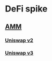 # DeFi spike

## [AMM](https://github.com/0xnogo/defi-spike/tree/main/amm)
### [Uniswap v2](https://github.com/0xnogo/defi-spike/blob/main/amm/uniswapv2.md)
### [Uniswap v3](https://github.com/0xnogo/defi-spike/blob/main/amm/uniswapv3.md)